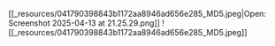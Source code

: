 [[_resources/041790398843b1172aa8946ad656e285_MD5.jpeg|Open: Screenshot 2025-04-13 at 21.25.29.png]]
![[_resources/041790398843b1172aa8946ad656e285_MD5.jpeg]]